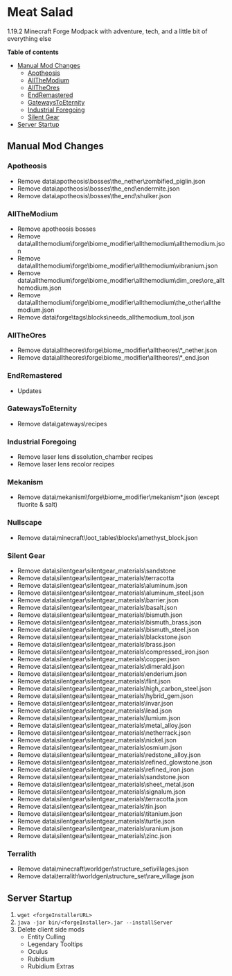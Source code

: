 # Meat Salad
1.19.2 Minecraft Forge Modpack with adventure, tech, and a little bit of everything else

**Table of contents**
- [Manual Mod Changes](#manual-mod-changes)
    - [Apotheosis](#apotheosis)
    - [AllTheModium](#allthemodium)
    - [AllTheOres](#alltheores)
    - [EndRemastered](#endremastered)
    - [GatewaysToEternity](#gatewaystoeternity)
    - [Industrial Foregoing](#industrial-foregoing)
    - [Silent Gear](#silent-gear)
- [Server Startup](#server-startup)

## Manual Mod Changes
### Apotheosis
- Remove data\apotheosis\bosses\the_nether\zombified_piglin.json
- Remove data\apotheosis\bosses\the_end\endermite.json
- Remove data\apotheosis\bosses\the_end\shulker.json

### AllTheModium
- Remove apotheosis bosses
- Remove data\allthemodium\forge\biome_modifier\allthemodium\allthemodium.json
- Remove data\allthemodium\forge\biome_modifier\allthemodium\vibranium.json
- Remove data\allthemodium\forge\biome_modifier\allthemodium\dim_ores\ore_allthemodium.json
- Remove data\allthemodium\forge\biome_modifier\allthemodium\the_other\allthemodium.json
- Remove data\forge\tags\blocks\needs_allthemodium_tool.json

### AllTheOres
- Remove data\alltheores\forge\biome_modifier\alltheores\\*_nether.json
- Remove data\alltheores\forge\biome_modifier\alltheores\\*_end.json

### EndRemastered
- Updates

### GatewaysToEternity
- Remove data\gateways\recipes

### Industrial Foregoing
- Remove laser lens dissolution_chamber recipes
- Remove laser lens recolor recipes

### Mekanism
- Remove data\mekanism\forge\biome_modifier\mekanism\*.json (except fluorite & salt)

### Nullscape
- Remove data\minecraft\loot_tables\blocks\amethyst_block.json

### Silent Gear
- Remove data\silentgear\silentgear_materials\sandstone
- Remove data\silentgear\silentgear_materials\terracotta
- Remove data\silentgear\silentgear_materials\aluminum.json
- Remove data\silentgear\silentgear_materials\aluminum_steel.json
- Remove data\silentgear\silentgear_materials\barrier.json
- Remove data\silentgear\silentgear_materials\basalt.json
- Remove data\silentgear\silentgear_materials\bismuth.json
- Remove data\silentgear\silentgear_materials\bismuth_brass.json
- Remove data\silentgear\silentgear_materials\bismuth_steel.json
- Remove data\silentgear\silentgear_materials\blackstone.json
- Remove data\silentgear\silentgear_materials\brass.json
- Remove data\silentgear\silentgear_materials\compressed_iron.json
- Remove data\silentgear\silentgear_materials\copper.json
- Remove data\silentgear\silentgear_materials\dimerald.json
- Remove data\silentgear\silentgear_materials\enderium.json
- Remove data\silentgear\silentgear_materials\flint.json
- Remove data\silentgear\silentgear_materials\high_carbon_steel.json
- Remove data\silentgear\silentgear_materials\hybrid_gem.json
- Remove data\silentgear\silentgear_materials\invar.json
- Remove data\silentgear\silentgear_materials\lead.json
- Remove data\silentgear\silentgear_materials\lumium.json
- Remove data\silentgear\silentgear_materials\metal_alloy.json
- Remove data\silentgear\silentgear_materials\netherrack.json
- Remove data\silentgear\silentgear_materials\nickel.json
- Remove data\silentgear\silentgear_materials\osmium.json
- Remove data\silentgear\silentgear_materials\redstone_alloy.json
- Remove data\silentgear\silentgear_materials\refined_glowstone.json
- Remove data\silentgear\silentgear_materials\refined_iron.json
- Remove data\silentgear\silentgear_materials\sandstone.json
- Remove data\silentgear\silentgear_materials\sheet_metal.json
- Remove data\silentgear\silentgear_materials\signalum.json
- Remove data\silentgear\silentgear_materials\terracotta.json
- Remove data\silentgear\silentgear_materials\tin.json
- Remove data\silentgear\silentgear_materials\titanium.json
- Remove data\silentgear\silentgear_materials\turtle.json
- Remove data\silentgear\silentgear_materials\uranium.json
- Remove data\silentgear\silentgear_materials\zinc.json

### Terralith
- Remove data\minecraft\worldgen\structure_set\villages.json
- Remove data\terralith\worldgen\structure_set\rare_village.json

## Server Startup
1. `wget <forgeInstallerURL>`
2. `java -jar bin/<forgeInstaller>.jar --installServer`
3. Delete client side mods
    - Entity Culling
    - Legendary Tooltips
    - Oculus
    - Rubidium
    - Rubidium Extras
